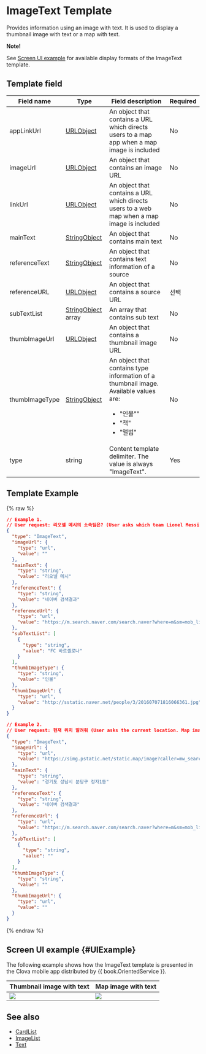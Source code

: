 # ImageText Template
Provides information using an image with text. It is used to display a thumbnail image with text or a map with text.

<div class="note">
<p><strong>Note!</strong></p>
<p>See <a href="#UIExample">Screen UI example</a> for available display formats of the ImageText template.</p>
</div>

## Template field

| Field name  | Type  | Field description  | Required |
|---------------|---------|-----------------------------|---------|
| appLinkUrl  | [URLObject](/CIC/References/ContentTemplates/Shared_Objects.md#URLObject)  | An object that contains a URL which directs users to a map app when a map image is included  | No |
| imageUrl  | [URLObject](/CIC/References/ContentTemplates/Shared_Objects.md#URLObject)  | An object that contains an image URL  | No |
| linkUrl  | [URLObject](/CIC/References/ContentTemplates/Shared_Objects.md#URLObject)  | An object that contains a URL which directs users to a web map when a map image is included  | No |
| mainText  | [StringObject](/CIC/References/ContentTemplates/Shared_Objects.md#StringObject)  | An object that contains main text  | No |
| referenceText  | [StringObject](/CIC/References/ContentTemplates/Shared_Objects.md#StringObject)  | An object that contains text information of a source  | No |
| referenceURL  | [URLObject](/CIC/References/ContentTemplates/Shared_Objects.md#URLObject)  | An object that contains a source URL  | 선택 |
| subTextList  | [StringObject](/CIC/References/ContentTemplates/Shared_Objects.md#StringObject) array | An array that contains sub text  | No |
| thumbImageUrl  | [URLObject](/CIC/References/ContentTemplates/Shared_Objects.md#URLObject)  | An object that contains a thumbnail image URL  | No |
| thumbImageType | [StringObject](/CIC/References/ContentTemplates/Shared_Objects.md#StringObject)  | An object that contains type information of a thumbnail image. Available values are: <ul><li>"인물""</li><li>"책"</li><li>"앨범"</li></ul> | No |
| type  | string  | Content template delimiter. The value is always "ImageText".  | Yes  |

## Template Example

{% raw %}
```json
// Example 1.
// User request: 리오넬 메시의 소속팀은? (User asks which team Lionel Messi is in. Thumbnail image and text are displayed)
{
  "type": "ImageText",
  "imageUrl": {
    "type": "url",
    "value": ""
  },
  "mainText": {
    "type": "string",
    "value": "리오넬 메시"
  },
  "referenceText": {
    "type": "string",
    "value": "네이버 검색결과"
  },
  "referenceUrl": {
    "type": "url",
    "value": "https://m.search.naver.com/search.naver?where=m&sm=mob_lic&query=%eb%a6%ac%ec%98%a4%eb%84%ac+%eb%a9%94%ec%8b%9c+%ec%86%8c%ec%86%8d%ed%8c%80"
  },
  "subTextList": [
    {
      "type": "string",
      "value": "FC 바르셀로나"
    }
  ],
  "thumbImageType": {
    "type": "string",
    "value": "인물"
  },
  "thumbImageUrl": {
    "type": "url",
    "value": "http://sstatic.naver.net/people/3/201607071816066361.jpg"
  }
}

// Example 2.
// User request: 현재 위치 알려줘 (User asks the current location. Map image and text are displayed)
{
  "type": "ImageText",
  "imageUrl": {
    "type": "url",
    "value": "https://simg.pstatic.net/static.map/image?caller=mw_search&crs=EPSG:4326&scale=2&format=jpg&dataversion=163.2&version=1.1&baselayer=default&center=127.1047745,37.3594589&markers=type,default2_s,127.1047745,37.3594589&level=10&h=402&w=515"
  },
  "mainText": {
    "type": "string",
    "value": "경기도 성남시 분당구 정자1동"
  },
  "referenceText": {
    "type": "string",
    "value": "네이버 검색결과"
  },
  "referenceUrl": {
    "type": "url",
    "value": "https://m.search.naver.com/search.naver?where=m&sm=mob_lic&query=%ed%98%84%ec%9e%ac+%ec%9c%84%ec%b9%98"
  },
  "subTextList": [
    {
      "type": "string",
      "value": ""
    }
  ],
  "thumbImageType": {
    "type": "string",
    "value": ""
  },
  "thumbImageUrl": {
    "type": "url",
    "value": ""
  }
}
```
{% endraw %}

## Screen UI example {#UIExample}
The following example shows how the ImageText template is presented in the Clova mobile app distributed by {{ book.OrientedService }}.

| Thumbnail image with text | Map image with text |
|-------|-------|
| <div class="midAlign"><img src="/CIC/Resources/Images/Content_Template-Thumbimage_and_Text.png" /></div> | <div class="midAlign"><img src="/CIC/Resources/Images/Content_Template-Mapimage_and_Text.png" /></div> |

## See also
* [CardList](/CIC/References/ContentTemplates/CardList.md)
* [ImageList](/CIC/References/ContentTemplates/ImageList.md)
* [Text](/CIC/References/ContentTemplates/Text.md)
